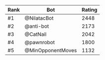 Rank|Bot|Rating
---|---|---
#1|@NilatacBot|2448
#2|@anti-bot|2173
#3|@CatNail|2042
#4|@pawnrobot|1800
#5|@MinOpponentMoves|1132

